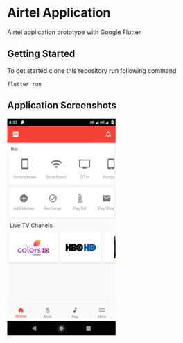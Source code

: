 # Airtel Application

Airtel application prototype with Google Flutter

## Getting Started

To get started clone this repository run following command

```
flutter run
```

## Application Screenshots

<img src="./screenshots/home.png" alt="Home" width="250"/>